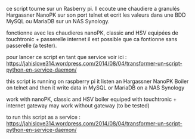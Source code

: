 ce script tourne sur un Rasberry pi.
Il ecoute une chaudiere a granulés Hargassner NanoPK sur son port telnet
et ecrit les valeurs dans une BDD MySQL ou MariaDB sur un NAS Synology.

fonctionne avec les chaudieres nanoPK, classic and HSV  equipées de touchtronic + passerelle internet
il est possible que ca fontionne sans passerelle (a tester).

pour lancer ce script en tant que service voir ici :
https://jahislove314.wordpress.com/2014/08/04/transformer-un-script-python-en-service-daemon/



this script is running on raspberry pi
it listen an Hargassner NanoPK Boiler on telnet
and then it write data in MySQL or MariaDB on a NAS Synology

work with nanoPK, classic and HSV boiler equiped with touchtronic + internet gateway
may work without gateway (to be tested)

to run this script as a service :
https://jahislove314.wordpress.com/2014/08/04/transformer-un-script-python-en-service-daemon/
